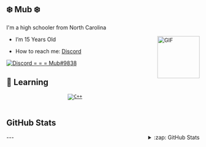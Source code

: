 ## :snowflake: Mub :snowflake:	
 I'm a high schooler from North Carolina
- <img align="right" alt="GIF" height="110px" src="https://camo.githubusercontent.com/2601ace8612ff3632697e100284090df7b8a0da4d97d7e09e6a977510a5a0e5b/68747470733a2f2f656e74657270726973652e6769746875622e636f6d2f6173736574732f7370696e6e6572732f6f63746f6361742d7370696e6e65722d3132382d323661343433333339313738353463363739346435356561633934376231323737666365643534663166363063356466356439333433316462383735336263352e676966" /> I’m 15 Years Old

- How to reach me: [Discord](https://discord.bio/p/mub)

<div align='left' style="display: flex; justify-content: space-between;">
	<a href='#'>
	<img src=https://img.shields.io/badge/Discord-Mub%239838-7289DA?style=for-the-badge&logo=discord&logoColor=7289DA&logoWidth=30&labelColor=000' alt='Discord = = = Mub#9838'>
	</a>
</div>


## 🔧 Learning

<div align='left' style="display: flex; justify-content: space-between;">
	<!-- Programming Languages. -->
	&emsp;
	<a href='#'>
		<code><img src='https://img.shields.io/badge/code-c%2B%2B-00599C?logoWidth=30&labelColor=black&style=for-the-badge&logo=c%2B%2B' alt='C++'></code>
	</a>
	&emsp;
	</a><br><br>
	<p>
	<a href="https://github.com/Mubbington">
		
 
</a>
</p>
</div>

## GitHub Stats

<div align='left' style="display: flex; justify-content: space-between;">
---
<details>
  <summary>:zap: GitHub Stats</summary>

  <img align="left" alt="Mub's GitHub Stats" src="https://github-readme-stats.vercel.app/api?username=Mubbington&show_icons=true&theme=radical&hide_border=true" />
  
<details>
  <summary>:zap: Most Used Languages</summary>

<img align="left" alt="Mub's Top Languages" src="https://github-readme-stats.vercel.app/api/top-langs/?username=Mubbington&show_icons=true&theme=radical" />

</details>
